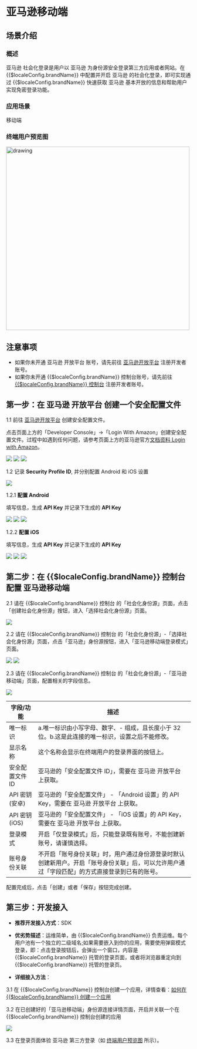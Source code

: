 # 亚马逊移动端

<LastUpdated/>

## 场景介绍

### 概述

亚马逊 社会化登录是用户以 亚马逊 为身份源安全登录第三方应用或者网站。在 {{$localeConfig.brandName}} 中配置并开启 亚马逊 的社会化登录，即可实现通过 {{$localeConfig.brandName}} 快速获取 亚马逊 基本开放的信息和帮助用户实现免密登录功能。

### 应用场景

移动端

### 终端用户预览图

<img src="./images/amazon_1.png" alt="drawing" width="500"/>


## 注意事项

- 如果你未开通 亚马逊 开放平台 账号，请先前往 [亚马逊开放平台](https://developer.amazon.com/) 注册开发者账号。
- 如果你未开通 {{$localeConfig.brandName}} 控制台账号，请先前往 [{{$localeConfig.brandName}} 控制台](https://authing.cn/) 注册开发者账号。


## 第一步：在 亚马逊 开放平台 创建一个安全配置文件

1.1 前往 [亚马逊开放平台](https://developer.amazon.com/) 创建安全配置文件。

点击页面上方的「Developer Console」->「Login With Amazon」创建安全配置文件。过程中如遇到任何问题，请参考页面上方的亚马逊官方[文档资料 Login with Amazon](https://developer.amazon.com/zh/docs/login-with-amazon/register-ios.html)。

<img src="./images/amazon_lwa_1.png" >

<img src="./images/amazon_lwa_2.png" >

<img src="./images/amazon_lwa_3.png" >

1.2 记录 **Security Profile ID**, 并分别配置 Android 和 iOS 设置

<img src="./images/amazon_profile.png" >

1.2.1 **配置 Android**

填写信息，生成 **API Key** 并记录下生成的 **API Key**

<img src="./images/amazon_profile_android_1.png" >

<img src="./images/amazon_profile_android_2.png" >

<img src="./images/amazon_profile_android_3.png" >

1.2.2 **配置 iOS**

填写信息，生成 **API Key** 并记录下生成的 **API Key**

<img src="./images/amazon_profile_ios_1.png" >

<img src="./images/amazon_profile_ios_2.png" >

<img src="./images/amazon_profile_ios_3.png" >

## 第二步：在 {{$localeConfig.brandName}} 控制台配置 亚马逊移动端

2.1 请在 {{$localeConfig.brandName}}  控制台 的「社会化身份源」页面，点击「创建社会化身份源」按钮，进入「选择社会化身份源」页面。

<img src="./images/amazon_3.png" >

2.2 请在  {{$localeConfig.brandName}}  控制台 的「社会化身份源」-「选择社会化身份源」页面，点击「亚马逊」身份源按钮，进入「亚马逊移动端登录模式」页面。

<img src="./images/amazon_4.png" >

<img src="./images/amazon_5.png" >

2.3 请在  {{$localeConfig.brandName}}  控制台 的「社会化身份源」-「亚马逊移动端」页面，配置相关的字段信息。

<img src="./images/amazon_6.png" >

| 字段/功能         | 描述                                                                      |
|---------------|-------------------------------------------------------------------------|
| 唯一标识          | a.唯一标识由小写字母、数字、- 组成，且长度小于 32 位。b.这是此连接的唯一标识，设置之后不能修改。                   |
| 显示名称          | 这个名称会显示在终端用户的登录界面的按钮上。                                                  |
| 安全配置文件 ID | 亚马逊的「安全配置文件 ID」，需要在 亚马逊 开放平台 上获取。                  |
| API 密钥 (安卓) | 亚马逊的「安全配置文件」 - 「Android 设置」的 API Key，需要在 亚马逊 开放平台 上获取。 |
| API 密钥 (iOS) | 亚马逊的「安全配置文件」 - 「iOS 设置」的 API Key，需要在 亚马逊 开放平台 上获取。 |
| 登录模式          | 开启「仅登录模式」后，只能登录既有账号，不能创建新账号，请谨慎选择。                                      |
| 账号身份关联 | 不开启「账号身份关联」时，用户通过身份源登录时默认创建新用户。开启「账号身份关联」后，可以允许用户通过「字段匹配」的方式直接登录到已有的账号。 |

配置完成后，点击「创建」或者「保存」按钮完成创建。

## 第三步：开发接入

- **推荐开发接入方式**：SDK

- **优劣势描述**：运维简单，由 {{$localeConfig.brandName}} 负责运维。每个用户池有一个独立的二级域名;如果需要嵌入到你的应用，需要使用弹窗模式登录，即：点击登录按钮后，会弹出一个窗口，内容是 {{$localeConfig.brandName}} 托管的登录页面，或者将浏览器重定向到 {{$localeConfig.brandName}} 托管的登录页。

- **详细接入方法**：
  

3.1 在 {{$localeConfig.brandName}} 控制台创建一个应用，详情查看：[如何在 {{$localeConfig.brandName}} 创建一个应用](/guides/app-new/create-app/create-app.md)

3.2 在已创建好的「亚马逊移动端」身份源连接详情页面，开启并关联一个在 {{$localeConfig.brandName}} 控制台创建的应用

<img src="./images/amazon_7.png" >

3.3 在登录页面体验 亚马逊 第三方登录（如 [终端用户预览图](#终端用户预览图) 所示）。
